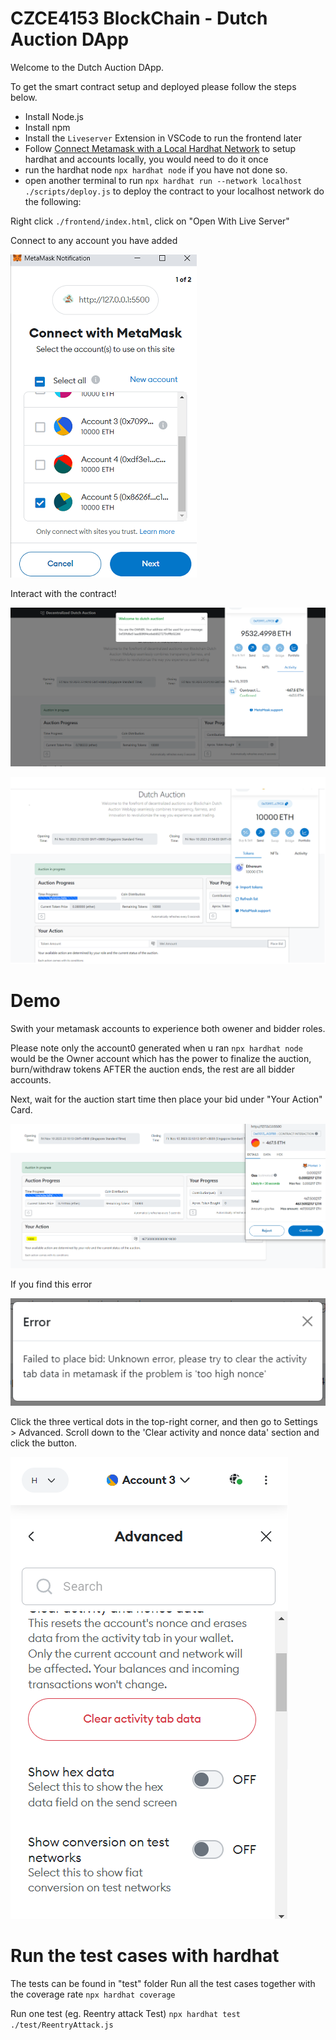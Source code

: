 # CZCE4153 BlockChain - Dutch Auction DApp

Welcome to the Dutch Auction DApp.

To get the smart contract setup and deployed please  follow the steps below.

- Install Node.js
- Install npm
- Install the `Liveserver` Extension in VSCode to run the frontend later
- Follow [Connect Metamask with a Local Hardhat Network](https://medium.com/@kaishinaw/connecting-metamask-with-a-local-hardhat-network-7d8cea604dc6) to setup hardhat and accounts locally, you would need to do it once
- run the hardhat node `npx hardhat node` if you have not done so.
- open another terminal to run `npx hardhat run --network localhost ./scripts/deploy.js` to deploy the contract to your localhost network do the following:

Right click `./frontend/index.html`, click on "Open With Live Server"

Connect to any account you have added

![Conect Metamask Account](./documentaion/images/connect_to_metamask.png)

Interact with the contract!

![Enter with an owner](./documentaion/images/owner_page.png)

![Example UI](./documentaion/images/example_ui.png)

# Demo
Swith your metamask accounts to experience both owener and bidder roles. 

Please note only the account0 generated when u ran `npx hardhat node` would be the Owner account which has the power to finalize the auction, burn/withdraw tokens AFTER the auction ends, the rest are all bidder accounts.

Next, wait for the auction start time then place your bid under "Your Action" Card.

![Place Bid Demo](./documentaion/images/placebid.png)

If you find this error

![Error msg](./documentaion/images/errormsg.png)

Click the three vertical dots in the top-right corner, and then go to Settings > Advanced. Scroll down to the 'Clear activity and nonce data' section and click the button.

![Clear activity](./documentaion/images/clear_activity.png)



# Run the test cases with hardhat

The tests can be found in "test" folder
Run all the test cases together with the coverage rate `npx hardhat coverage`

Run one test (eg. Reentry attack Test) `npx hardhat test ./test/ReentryAttack.js`


